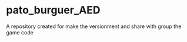 # pato_burguer_AED
A repository created for make the versionment and share with group the game code
